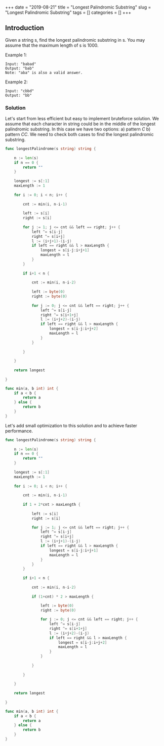 +++
date = "2019-08-21"
title = "Longest Palindromic Substring"
slug = "Longest Palindromic Substring"
tags = []
categories = []
+++

## Introduction

Given a string s, find the longest palindromic substring in s. You may assume that the maximum length of s is 1000.

Example 1:
```
Input: "babad"
Output: "bab"
Note: "aba" is also a valid answer.
```
Example 2:
```
Input: "cbbd"
Output: "bb"
```

### Solution

Let's start from less efficient but easy to implement bruteforce solution.
We assume that each character in string could be in the middle of the longest palindromic substring.
In this case we have two options: a) pattern *C* b) pattern *CC*.
We need to check both cases to find the longest palindromic substring.


``` go
func longestPalindrome(s string) string {
    
    n := len(s)
    if n == 0 {
        return ""
    }
    
    longest := s[:1]
    maxLength := 1
    
    for i := 0; i < n; i++ {
        
        cnt := min(i, n-i-1)
        
        left := s[i]
        right := s[i]
        
        for j := 1; j <= cnt && left == right; j++ {
            left ^= s[i-j]
            right ^= s[i+j]
            l := (i+j+1)-(i-j)
            if left == right && l > maxLength {
                longest = s[i-j:i+j+1]
                maxLength = l
            } 
        }
        
        if i+1 < n {
            
            cnt := min(i, n-i-2)   
            
            left := byte(0)
            right := byte(0)
            
            for j := 0; j <= cnt && left == right; j++ {
                left ^= s[i-j]
                right ^= s[i+1+j]
                l := (i+j+2)-(i-j)
                if left == right && l > maxLength {
                    longest = s[i-j:i+j+2]
                    maxLength = l
                } 
            }            
            
        }
        
    }
    
    return longest
    
}

func min(a, b int) int {
    if a < b {
        return a
    } else {
        return b
    }
}
```

Let's add small optimization to this solution and to achieve faster performance.

``` go
func longestPalindrome(s string) string {
    
    n := len(s)
    if n == 0 {
        return ""
    }
    
    longest := s[:1]
    maxLength := 1
    
    for i := 0; i < n; i++ {
        
        cnt := min(i, n-i-1)
        
        if 1 + 2*cnt > maxLength {
        
            left := s[i]
            right := s[i]

            for j := 1; j <= cnt && left == right; j++ {
                left ^= s[i-j]
                right ^= s[i+j]
                l := (i+j+1)-(i-j)
                if left == right && l > maxLength {
                    longest = s[i-j:i+j+1]
                    maxLength = l
                } 
            }
        }
        
        if i+1 < n {
            
            cnt := min(i, n-i-2)   
            
            if (1+cnt) * 2 > maxLength {
            
                left := byte(0)
                right := byte(0)

                for j := 0; j <= cnt && left == right; j++ {
                    left ^= s[i-j]
                    right ^= s[i+1+j]
                    l := (i+j+2)-(i-j)
                    if left == right && l > maxLength {
                        longest = s[i-j:i+j+2]
                        maxLength = l
                    } 
                }        
                
            }
            
        }
        
    }
    
    return longest
    
}

func min(a, b int) int {
    if a < b {
        return a
    } else {
        return b
    }
}
```

